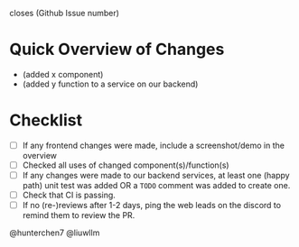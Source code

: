 closes (Github Issue number)

# Quick Overview of Changes

- (added x component)
- (added y function to a service on our backend)

# Checklist

- [ ] If any frontend changes were made, include a screenshot/demo in the overview
- [ ] Checked all uses of changed component(s)/function(s)
- [ ] If any changes were made to our backend services, at least one (happy path) unit test was added OR a `TODO` comment was added to create one.
- [ ] Check that CI is passing.
- [ ] If no (re-)reviews after 1-2 days, ping the web leads on the discord to remind them to review the PR.

@hunterchen7 @liuwllm
